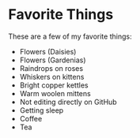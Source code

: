 # Favorite Things

These are a few of my favorite things:

- Flowers (Daisies)
- Flowers (Gardenias)
- Raindrops on roses
- Whiskers on kittens
- Bright copper kettles
- Warm woolen mittens
- Not editing directly on GitHub
- Getting sleep
- Coffee
- Tea
